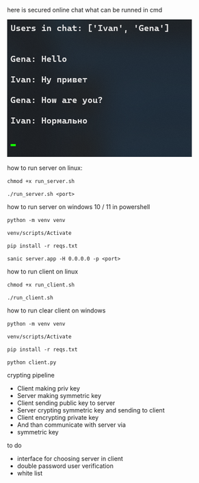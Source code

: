 here is secured online chat what can be runned in cmd 

![preview](preview.png)

how to run server on linux:

```
chmod +x run_server.sh
```

```
./run_server.sh <port>
```

how to run server on windows 10 / 11 in powershell

```
python -m venv venv
```

```
venv/scripts/Activate
```

```
pip install -r reqs.txt
```

```
sanic server.app -H 0.0.0.0 -p <port>
```

how to run client on linux

```
chmod +x run_client.sh
```
```
./run_client.sh
```

how to run clear client on windows

```
python -m venv venv
```

```
venv/scripts/Activate
```

```
pip install -r reqs.txt 
```

```
python client.py
```


crypting pipeline

* Client making priv key
* Server making symmetric key 
* Client sending public key to server
* Server crypting symmetric key and sending to client 
* Client encrypting private key 
* And than communicate with server via
* symmetric key

to do

* interface for choosing server in client 
* double password user verification
* white list
